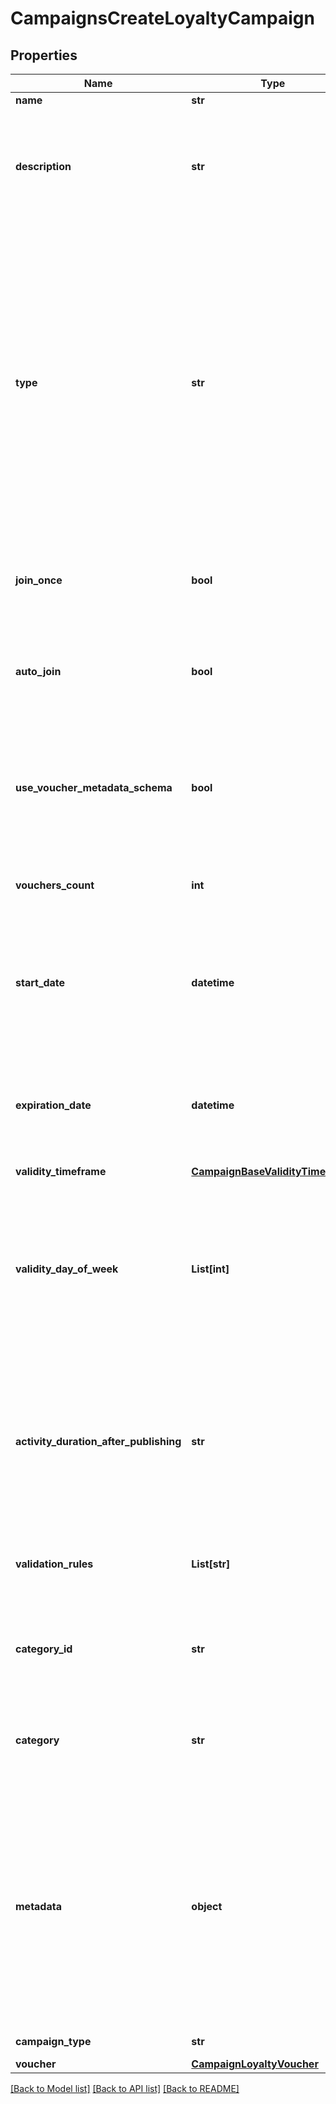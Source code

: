 # CampaignsCreateLoyaltyCampaign


## Properties
Name | Type | Description | Notes
------------ | ------------- | ------------- | -------------
**name** | **str** | Campaign name. | [optional] 
**description** | **str** | An optional field to keep any extra textual information about the campaign such as a campaign description and details. | [optional] 
**type** | **str** | Defines whether the campaign can be updated with new vouchers after campaign creation.      - &#x60;AUTO_UPDATE&#x60;: By choosing the auto update option you will create a campaign that can be enhanced by new vouchers after the time of creation (e.g. by publish vouchers method).     -  &#x60;STATIC&#x60;: vouchers need to be manually published. | [optional] 
**join_once** | **bool** | If this value is set to &#x60;true&#x60;, customers will be able to join the campaign only once. | [optional] 
**auto_join** | **bool** | Indicates whether customers will be able to auto-join a loyalty campaign if any earning rule is fulfilled. | [optional] 
**use_voucher_metadata_schema** | **bool** | Flag indicating whether the campaign is to use the voucher&#39;s metadata schema instead of the campaign metadata schema. | [optional] 
**vouchers_count** | **int** | Total number of unique vouchers in campaign (size of campaign). | [optional] 
**start_date** | **datetime** | Activation timestamp defines when the campaign starts to be active in ISO 8601 format. Campaign is *inactive before* this date.  | [optional] 
**expiration_date** | **datetime** | Expiration timestamp defines when the campaign expires in ISO 8601 format.  Campaign is *inactive after* this date. | [optional] 
**validity_timeframe** | [**CampaignBaseValidityTimeframe**](CampaignBaseValidityTimeframe.md) |  | [optional] 
**validity_day_of_week** | **List[int]** | Integer array corresponding to the particular days of the week in which the campaign is valid.  - &#x60;0&#x60;  Sunday   - &#x60;1&#x60;  Monday   - &#x60;2&#x60;  Tuesday   - &#x60;3&#x60;  Wednesday   - &#x60;4&#x60;  Thursday   - &#x60;5&#x60;  Friday   - &#x60;6&#x60;  Saturday   | [optional] 
**activity_duration_after_publishing** | **str** | Defines the amount of time the campaign will be active in ISO 8601 format after publishing. For example, a campaign with a &#x60;duration&#x60; of &#x60;P24D&#x60; will be valid for a duration of 24 days. | [optional] 
**validation_rules** | **List[str]** | Array containing the ID of the validation rule associated with the promotion tier. | [optional] 
**category_id** | **str** | Unique category ID that this campaign belongs to. Either pass this parameter OR the &#x60;category&#x60;. | [optional] 
**category** | **str** | The category assigned to the campaign. Either pass this parameter OR the &#x60;category_id&#x60;. | [optional] 
**metadata** | **object** | The metadata object stores all custom attributes assigned to the campaign. A set of key/value pairs that you can attach to a campaign object. It can be useful for storing additional information about the campaign in a structured format. | [optional] 
**campaign_type** | **str** | Type of campaign. | [optional] [default to 'LOYALTY_PROGRAM']
**voucher** | [**CampaignLoyaltyVoucher**](CampaignLoyaltyVoucher.md) |  | [optional] 

[[Back to Model list]](../README.md#documentation-for-models) [[Back to API list]](../README.md#documentation-for-api-endpoints) [[Back to README]](../README.md)


